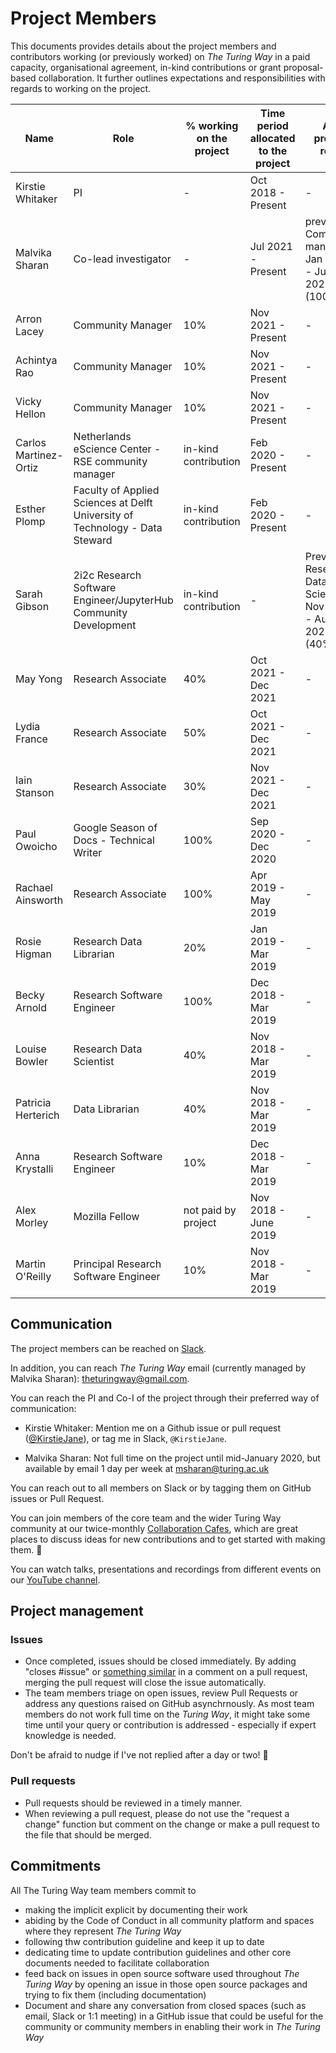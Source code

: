 # Project Members

This documents provides details about the project members and contributors working (or previously worked) on _The Turing Way_ in a paid capacity, organisational agreement, in-kind contributions or grant proposal-based collaboration.
It further outlines expectations and responsibilities with regards to working on the project.

| Name | Role | % working on the project | Time period allocated to the project | Any previou roles |
|---|---|---|---|---|
| Kirstie Whitaker | PI | - | Oct 2018 - Present | - |
| Malvika Sharan | Co-lead investigator | - | Jul 2021 - Present | previously: Community manager, Jan 2020 - Jun 2021 (100%) |
| Arron Lacey | Community Manager | 10% | Nov 2021 - Present | - |
| Achintya Rao | Community Manager | 10% | Nov 2021 - Present | - |
| Vicky Hellon | Community Manager | 10% | Nov 2021 - Present | - |
| Carlos Martinez-Ortiz | Netherlands eScience Center - RSE community manager | in-kind contribution | Feb 2020 - Present | - |
| Esther Plomp | Faculty of Applied Sciences at Delft University of Technology - Data Steward | in-kind contribution | Feb 2020 - Present | - |
| Sarah Gibson | 2i2c Research Software Engineer/JupyterHub Community Development | in-kind contribution | - | Prevously: Research Data Scientist, Nov 2018 - Aug 2021 (40%) |
| May Yong | Research Associate | 40% | Oct 2021 - Dec 2021 | - |
| Lydia France | Research Associate | 50% | Oct 2021 - Dec 2021 | - |
| Iain Stanson | Research Associate | 30% | Nov 2021 - Dec 2021 | - |
| Paul Owoicho | Google Season of Docs - Technical Writer | 100% | Sep 2020 - Dec 2020 | - |
| Rachael Ainsworth | Research Associate | 100% | Apr 2019 - May 2019 | - |
| Rosie Higman | Research Data Librarian | 20% | Jan 2019 - Mar 2019 | - |
| Becky Arnold | Research Software Engineer | 100% | Dec 2018 - Mar 2019 | - |
| Louise Bowler | Research Data Scientist | 40% | Nov 2018 - Mar 2019 | - |
| Patricia Herterich | Data Librarian | 40% | Nov 2018 - Mar 2019 | - |
| Anna Krystalli | Research Software Engineer | 10% | Dec 2018 - Mar 2019 | - |
| Alex Morley | Mozilla Fellow | not paid by project |  Nov 2018 - June 2019  | - |
| Martin O'Reilly | Principal Research Software Engineer | 10% | Nov 2018 - Mar 2019 | - |

## Communication

The project members can be reached on [Slack](https://join.slack.com/t/theturingway/shared_invite/zt-fn608gvb-h_ZSpoA29cCdUwR~TIqpBw).

In addition, you can reach _The Turing Way_ email (currently managed by Malvika Sharan): theturingway@gmail.com. 

You can reach the PI and Co-I of the project through their preferred way of communication:
- Kirstie Whitaker: Mention me on a Github issue or pull request ([@KirstieJane](https://github.com/KirstieJane)), or tag me in Slack, `@KirstieJane`.
  
- Malvika Sharan: Not full time on the project until mid-January 2020, but available by email 1 day per week at [msharan@turing.ac.uk](mailto:msharan@turing.ac.uk)

You can reach out to all members on Slack or by tagging them on GitHub issues or Pull Request.

You can join members of the core team and the wider Turing Way community at our twice-monthly [Collaboration Cafes](https://the-turing-way.netlify.app/community-handbook/coworking/coworking-collabcafe.html), which are great places to discuss ideas for new contributions and to get started with making them. :rocket:

You can watch talks, presentations and recordings from different events on our [YouTube channel](https://www.youtube.com/channel/UCPDxZv5BMzAw0mPobCbMNuA).

## Project management

### Issues
- Once completed, issues should be closed immediately. By adding "closes #issue" or [something similar](https://help.github.com/articles/closing-issues-using-keywords/) in a comment on a pull request, merging the pull request will close the issue automatically.
- The team members triage on open issues, review Pull Requests or address any questions raised on GitHub asynchrnously. As most team members do not work full time on the _Turing Way_, it might take some time until your query or contribution is addressed - especially if expert knowledge is needed.

Don't be afraid to nudge if I've not replied after a day or two! :sparkling_heart:

### Pull requests
- Pull requests should be reviewed in a timely manner.
- When reviewing a pull request, please do not use the "request a change" function but comment on the change or make a pull request to the file that should be merged.

## Commitments
All The Turing Way team members commit to
- making the implicit explicit by documenting their work
- abiding by the Code of Conduct in all community platform and spaces where they represent _The Turing Way_
- following thw contribution guideline and keep it up to date
- dedicating time to update contribution guidelines and other core documents needed to facilitate collaboration
- feed back on issues in open source software used throughout _The Turing Way_ by opening an issue in those open source packages and trying to fix them (including documentation)
- Document and share any conversation from closed spaces (such as email, Slack or 1:1 meeting) in a GitHub issue that could be useful for the community or community members in enabling their work in _The Turing Way_ 
